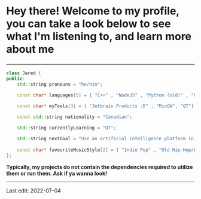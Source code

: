 ### <h1>Hey there! Welcome to my profile, you can take a look below to see what I'm listening to, and learn more about me</h1>
### <hr>
```cpp
class Jared {
public:
	std::string pronouns = "he/him";

	const char* languages[5] = { "C++" , "NodeJS" , "Python (old)" , "HTML" , "CSS" };

	const char* myTools[3] = { "Jetbrain Products :D" , "MinGW", "QT"};

	const std::string nationality = "Canadian";

	std::string currentlyLearning = "QT";
	
	std::string nextGoal = "Use an artificial intelligence platform in combination with robotics to create something like Jarvis";
	
	const char* favouriteMusicStyle[2] = { "Indie Pop" , "Old Hip-Hop/Rap" };
};
```

<strong>Typically, my projects do not contain the dependencies required to utilize them or run them. Ask if ya wanna look!</strong>
<hr>



<footer>
Last edit: 2022-07-04
</footer>
